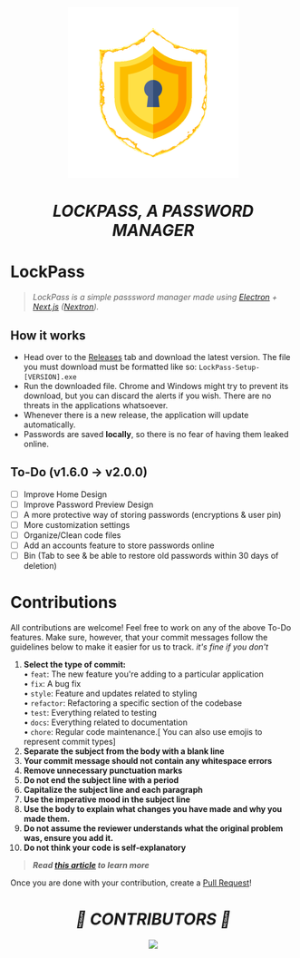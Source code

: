 <center>
<img src="https://raw.githubusercontent.com/BytesToBits/LockPass/main/resources/splash-icon.gif" height="300px" margin="0 auto 0 auto" />
<h1><strong><em>LOCKPASS, A PASSWORD MANAGER</em></strong></h1>
</center>

# **LockPass**
> *LockPass is a simple passsword manager made using [Electron](https://electronjs.org/) + [Next.js](https://nextjs.org/) ([Nextron](https://github.com/saltyshiomix/nextron/)).*

## How it works
- Head over to the [Releases](https://github.com/BytesToBits/LockPass/releases) tab and download the latest version. The file you must download must be formatted like so: `LockPass-Setup-[VERSION].exe`
- Run the downloaded file. Chrome and Windows might try to prevent its download, but you can discard the alerts if you wish. There are no threats in the applications whatsoever.
- Whenever there is a new release, the application will update automatically.
- Passwords are saved __locally__, so there is no fear of having them leaked online.

## To-Do (v1.6.0 -> v2.0.0)
- [ ] Improve Home Design
- [ ] Improve Password Preview Design
- [ ] A more protective way of storing passwords (encryptions & user pin)
- [ ] More customization settings
- [ ] Organize/Clean code files
- [ ] Add an accounts feature to store passwords online
- [ ] Bin (Tab to see & be able to restore old passwords within 30 days of deletion)

# **Contributions**
All contributions are welcome! Feel free to work on any of the above To-Do features. Make sure, however, that your commit messages follow the guidelines below to make it easier for us to track. *it's fine if you don't*
1. **Select the type of commit:**  
• `feat`: The new feature you're adding to a particular application  
• `fix`: A bug fix  
• `style`: Feature and updates related to styling  
• `refactor`: Refactoring a specific section of the codebase  
• `test`: Everything related to testing  
• `docs`: Everything related to documentation  
• `chore`: Regular code maintenance.[ You can also use emojis to represent commit types]
2. **Separate the subject from the body with a blank line**
3. **Your commit message should not contain any whitespace errors**
4. **Remove unnecessary punctuation marks**
5. **Do not end the subject line with a period**
6. **Capitalize the subject line and each paragraph**
7. **Use the imperative mood in the subject line**
8. **Use the body to explain what changes you have made and why you made them.**
9. **Do not assume the reviewer understands what the original problem was, ensure you add it.**
10. **Do not think your code is self-explanatory**
> ***Read [this article](https://www.freecodecamp.org/news/writing-good-commit-messages-a-practical-guide/) to learn more***

Once you are done with your contribution, create a [Pull Request](https://github.com/BytesToBits/LockPass/pulls)!

<center style="margin-top:30px">
<h1><strong><em>💖 CONTRIBUTORS 💖</em></strong></h1>
<a href="https://github.com/BytesToBits/LockPass/graphs/contributors">
  <img src="https://contrib.rocks/image?repo=BytesToBits/LockPass" />
</a>
</center>
